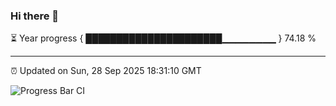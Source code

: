 ### Hi there 👋

⏳ Year progress { ██████████████████████▁▁▁▁▁▁▁▁ } 74.18 %

---

⏰ Updated on Sun, 28 Sep 2025 18:31:10 GMT

![Progress Bar CI](https://github.com/DhruviPatel157/GitHub-Actions-Demo/workflows/Progress%20Bar%20CI/badge.svg)

